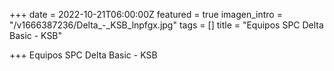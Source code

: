 +++
date = 2022-10-21T06:00:00Z
featured = true
imagen_intro = "/v1666387236/Delta_-_KSB_lnpfgx.jpg"
tags = []
title = "Equipos SPC Delta Basic - KSB"

+++
Equipos SPC Delta Basic - KSB